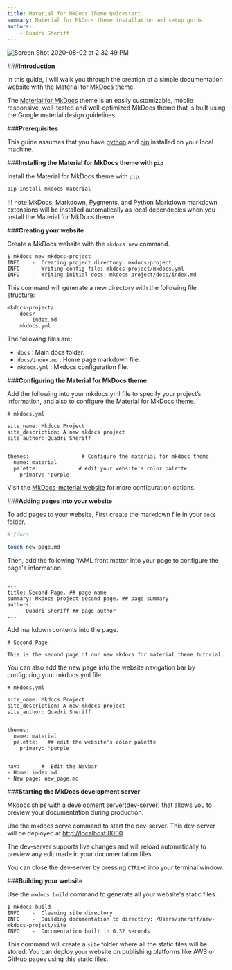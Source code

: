```yaml
---
title: Material for MkDocs Theme Quickstart.
summary: Material for MkDocs theme installation and setup guide.
authors:
    - Quadri Sheriff 
---
```

 
![Screen Shot 2020-08-02 at 2 32 49 PM](https://user-images.githubusercontent.com/59125401/89128917-da6c6d80-d4f0-11ea-8e03-e60aa433f4c3.png)

###**Introduction**

In this guide, I will walk you through the creation of a simple documentation website with the [Material for MkDocs theme]().

The [Material for MkDocs]() theme is an easily customizable, mobile responsive, well-tested and well-optimized MkDocs theme that is built using the Google material design guidelines.

###**Prerequisites**

This guide assumes that you have [python](https://realpython.com/installing-python/) and [pip](https://realpython.com/what-is-pip/) installed on your local machine. 


###**Installing the Material for MkDocs theme with `pip`**

Install the Material for MkDocs theme with `pip`.

```bash
pip install mkdocs-material
```

!!! note
    MkDocs, Markdown, Pygments, and Python Markdown markdown extensions will be installed automatically as local dependecies when you install the Material for MkDocs theme.

###**Creating your website**

Create a MkDocs website with the `mkdocs new` command.

```shell
$ mkdocs new mkdocs-project
INFO    -  Creating project directory: mkdocs-project 
INFO    -  Writing config file: mkdocs-project/mkdocs.yml 
INFO    -  Writing initial docs: mkdocs-project/docs/index.md 
```
This command will generate a new directory with the following file structure:

```
mkdocs-project/
    docs/        
        index.md 
    mkdocs.yml  
``` 

The following files are:

- `docs` : Main docs folder.
- `docs/index.md` : Home page markdown file.
- `mkdocs.yml` : Mkdocs configuration file.

###**Configuring the Material for MkDocs theme**

Add the following into your mkdocs.yml file to specify your project’s information, and also to configure the Material for MkDocs theme. 

```
# mkdocs.yml

site_name: Mkdocs Project                
site_description: A new mkdocs project
site_author: Quadri Sheriff


themes:                 # Configure the material for mkdocs theme
  name: material
  palette:             # edit your website's color palette
    primary: 'purple'
```

Visit the [MkDocs-material website](https://squidfunk.github.io/mkdocs-material/setup/changing-the-colors/) for more configuration options.

###**Adding pages into your website**

To add pages to your website, First create the markdown file in your `docs` folder.

```bash
# /docs

touch new_page.md
```

Then, add the following YAML front matter into your page to configure the page's information.

```

---
title: Second Page. ## page name
summary: Mkdocs project second page. ## page summary
authors:
    - Quadri Sheriff ## page author
---

```

Add markdown contents into the page.

```
# Second Page

This is the second page of our new mkdocs for material theme tutorial.

```

You can also add the new page into the website navigation bar by configuring your mkdocs.yml file.

```
# mkdocs.yml

site_name: Mkdocs Project
site_description: A new mkdocs project
site_author: Quadri Sheriff


themes:
  name: material
  palette:   ## edit the website's color palette
    primary: 'purple'

 
nav:       #  Edit the Navbar
- Home: index.md
- New page: new_page.md

```

###**Starting the MkDocs development server**

Mkdocs ships with a development server(dev-server) that allows you to preview your documentation during production.

Use the mkdocs serve command to start the dev-server. This dev-server will be deployed at [http://localhost:8000](http://localhost:8000). 

The dev-server supports live changes and will reload automatically to preview any edit made in your documentation files.

You can close the dev-server by pressing `CTRL+C` into your terminal window.


###**Building your website**

Use the `mkdocs build` command to generate all your website's static files.

```
$ mkdocs build
INFO    -  Cleaning site directory 
INFO    -  Building documentation to directory: /Users/sheriff/new-mkdocs-project/site 
INFO    -  Documentation built in 0.32 seconds 
```

This command will create a `site` folder where all the static files will be stored. You can deploy your website on publishing platforms like AWS or GitHub pages using this static files.

